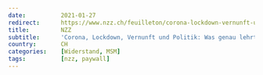 ```yaml
---
date:          2021-01-27
redirect:      https://www.nzz.ch/feuilleton/corona-lockdown-vernunft-und-politik-was-genau-lehrt-uns-die-wissenschaft-ld.1598398
title:         NZZ
subtitle:      'Corona, Lockdown, Vernunft und Politik: Was genau lehrt uns die Wissenschaft?'
country:       CH
categories:    [Widerstand, MSM]
tags:          [nzz, paywall]
---
```

